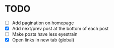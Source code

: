 # TODO

- [ ] Add pagination on homepage
- [X] Add next/prev post at the bottom of each post
- [ ] Make posts have less eyestrain
- [X] Open links in new tab (global)
